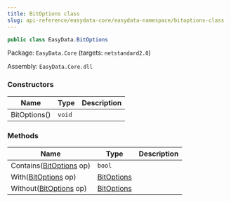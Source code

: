 ```yaml
---
title: BitOptions class
slug: api-reference/easydata-core/easydata-namespace/bitoptions-class
---
```



```csharp
public class EasyData.BitOptions

```
Package: `EasyData.Core` (targets: `netstandard2.0`)

Assembly: `EasyData.Core.dll`

### Constructors

| Name | Type | Description | 
| --- | --- | --- | 
| BitOptions() | `void` |  | 


### Methods

| Name | Type | Description | 
| --- | --- | --- | 
| Contains([BitOptions](/api-reference/easydata-core/easydata-namespace/bitoptions-class) op) | `bool` |  | 
| With([BitOptions](/api-reference/easydata-core/easydata-namespace/bitoptions-class) op) | [BitOptions](/api-reference/easydata-core/easydata-namespace/bitoptions-class) |  | 
| Without([BitOptions](/api-reference/easydata-core/easydata-namespace/bitoptions-class) op) | [BitOptions](/api-reference/easydata-core/easydata-namespace/bitoptions-class) |  |